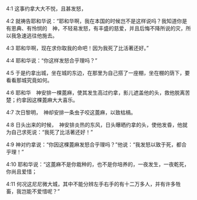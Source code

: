 <a id="1"></a>4:1  这事约拿大大不悦，且甚发怒，  

<a id="2"></a>4:2  就祷告耶和华说：“耶和华啊，我在本国的时候岂不是这样说吗？我知道你是有恩典、有怜悯的　神，不轻易发怒，有丰盛的慈爱，并且后悔不降所说的灾，所以我急速逃往他施去。  

<a id="3"></a>4:3  耶和华啊，现在求你取我的命吧！因为我死了比活著还好。”  

<a id="4"></a>4:4  耶和华说：“你这样发怒合乎理吗？”  

<a id="5"></a>4:5  于是约拿出城，坐在城的东边，在那里为自己搭了一座棚，坐在棚的荫下，要看看那城究竟如何。  

<a id="6"></a>4:6  耶和华　神安排一棵蓖麻，使其发生高过约拿，影儿遮盖他的头，救他脱离苦楚；约拿因这棵蓖麻大大喜乐。  

<a id="7"></a>4:7  次日黎明，　神却安排一条虫子咬这蓖麻，以致枯槁。  

<a id="8"></a>4:8  日头出来的时候，　神安排炎热的东风，日头曝晒约拿的头，使他发昏，他就为自己求死说：“我死了比活著还好！”  

<a id="9"></a>4:9  神对约拿说：“你因这棵蓖麻发怒合乎理吗？”他说：“我发怒以致于死，都合乎理！”  

<a id="10"></a>4:10  耶和华说：“这蓖麻不是你栽种的，也不是你培养的，一夜发生，一夜乾死，你尚且爱惜；  

<a id="11"></a>4:11  何况这尼尼微大城，其中不能分辨左手右手的有十二万多人，并有许多牲畜，我岂能不爱惜呢？”  
